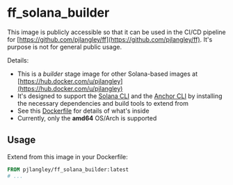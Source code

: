 # ff_solana_builder

This image is publicly accessible so that it can be used in the CI/CD pipeline for
[https://github.com/pjlangley/ff](https://github.com/pjlangley/ff). It's purpose is not for general public usage.

Details:

- This is a _builder_ stage image for other Solana-based images at
  [https://hub.docker.com/u/pjlangley](https://hub.docker.com/u/pjlangley)
- It's designed to support the [Solana CLI](https://docs.anza.xyz/cli/) and the
  [Anchor CLI](https://www.anchor-lang.com/docs/references/cli) by installing the necessary dependencies and build tools
  to extend from
- See this [Dockerfile](https://github.com/pjlangley/ff/blob/main/docker.solana_builder.ci.Dockerfile) for details of
  what's inside
- Currently, only the **amd64** OS/Arch is supported

## Usage

Extend from this image in your Dockerfile:

```dockerfile
FROM pjlangley/ff_solana_builder:latest
# ...
```
